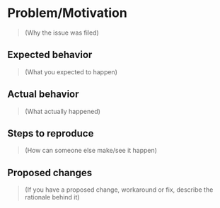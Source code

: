 # Problem/Motivation

> (Why the issue was filed)

## Expected behavior

> (What you expected to happen)

## Actual behavior

> (What actually happened)

## Steps to reproduce

> (How can someone else make/see it happen)

## Proposed changes

> (If you have a proposed change, workaround or fix,
> describe the rationale behind it)
